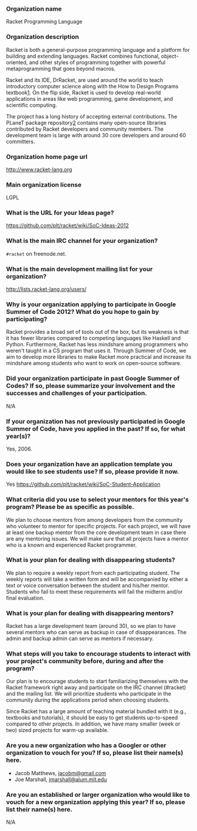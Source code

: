 ### Organization name ###

Racket Programming Language

### Organization description ###

Racket is both a general-purpose programming language and a platform
for building and extending languages. Racket combines functional,
object-oriented, and other styles of programming together with powerful
metaprogramming that goes beyond macros.

Racket and its IDE, DrRacket, are used around the world to teach
introductory computer science along with the How to Design Programs
textbook[1]. On the flip side, Racket is used to develop real-world
applications in areas like web programming, game development,
and scientific computing.

The project has a long history of accepting external contributions.
The PLaneT package repository[2] contains many open-source libraries
contributed by Racket developers and community members. The development
team is large with around 30 core developers and around 60 committers.

[1]: http://www.htdp.org/
[2]: http://planet.racket-lang.org/

### Organization home page url ###

http://www.racket-lang.org
 
### Main organization license ###

LGPL

### What is the URL for your Ideas page? ###

https://github.com/plt/racket/wiki/SoC-Ideas-2012

### What is the main IRC channel for your organization? ###

`#racket` on freenode.net.

### What is the main development mailing list for your organization? ###

http://lists.racket-lang.org/users/

### Why is your organization applying to participate in Google Summer of Code 2012? What do you hope to gain by participating? ###

Racket provides a broad set of tools out of the box, but its weakness is that it has fewer
libraries compared to competing languages like Haskell and Python. Furthermore, Racket has
less mindshare among programmers who weren't taught in a CS program that uses it. Through
Summer of Code, we aim to develop more libraries to make Racket more practical and increase
its mindshare among students who want to work on open-source software.

### Did your organization participate in past Google Summer of Codes? If so, please summarize your involvement and the successes and challenges of your participation. ###

N/A

### If your organization has not previously participated in Google Summer of Code, have you applied in the past? If so, for what year(s)? ###

Yes, 2006.

### Does your organization have an application template you would like to see students use? If so, please provide it now. ###

Yes https://github.com/plt/racket/wiki/SoC-Student-Application
 
### What criteria did you use to select your mentors for this year's program? Please be as specific as possible. ###

We plan to choose mentors from among developers from the community
who volunteer to mentor for specific projects. For each project, we
will have at least one backup mentor from the core development team
in case there are any mentoring issues. We will make sure that
all projects have a mentor who is a known and experienced Racket
programmer.

### What is your plan for dealing with disappearing students? ###

We plan to require a weekly report from each participating student.
The weekly reports will take a written form and will be accompanied by
either a text or voice conversation between the student and his/her
mentor. Students who fail to meet these requirements will fail the
midterm and/or final evaluation.

### What is your plan for dealing with disappearing mentors? ###

Racket has a large development team (around 30), so we plan to have several
mentors who can serve as backup in case of disappearances.
The admin and backup admin can serve as mentors if necessary.

### What steps will you take to encourage students to interact with your project's community before, during and after the program? ###

Our plan is to encourage students to start familiarizing themselves with
the Racket framework right away and participate on the IRC channel (#racket)
and the mailing list. We will prioritize students who participate in the
community during the applications period when choosing students.

Since Racket has a large amount of teaching material bundled with it (e.g.,
textbooks and tutorials), it should be easy to get students up-to-speed
compared to other projects.  In addition, we have many smaller (week or two)
sized projects for warm-up available.

### Are you a new organization who has a Googler or other organization to vouch for you? If so, please list their name(s) here. ###

* Jacob Matthews, jacobm@gmail.com
* Joe Marshall, jmarshall@alum.mit.edu

### Are you an established or larger organization who would like to vouch for a new organization applying this year? If so, please list their name(s) here. ###

N/A
